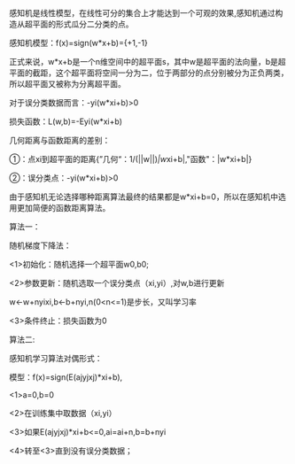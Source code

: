 感知机是线性模型，在线性可分的集合上才能达到一个可观的效果,感知机通过构造从超平面的形式瓜分二分类的点。

感知机模型：f(x)=sign(w*x+b)={+1,-1}

正式来说，w*x+b是一个n维空间中的超平面s，其中w是超平面的法向量，b是超平面的截距，这个超平面将空间一分为二，位于两部分的点分别被分为正负两类，所以超平面又被称为分离超平面。

对于误分类数据而言：-yi(w*xi+b)>0

损失函数：L(w,b)=-Eyi(w*xi+b)

几何距离与函数距离的差别：

①：点xi到超平面的距离{”几何“：1/(||w||)*|w*xi+b|,"函数"：|w*xi+b|}

②：误分类点：-yi(w*xi+b)>0

由于感知机无论选择哪种距离算法最终的结果都是w*xi+b=0，所以在感知机中选用更加简便的函数距离算法。

算法一：

随机梯度下降法：

<1>初始化：随机选择一个超平面w0,b0;

<2>参数更新：随机选取一个误分类点（xi,yi）,对w,b进行更新

w<-w+nyixi,b<-b+nyi,n(0<n<=1)是步长，又叫学习率

<3>条件终止：损失函数为0

算法二:

感知机学习算法对偶形式：

模型：f(x)=sign(E(ajyjxj)*xi+b),

<1>a=0,b=0

<2>在训练集中取数据（xi,yi）

<3>如果E(ajyjxj)*xi+b<=0,ai=ai+n,b=b+nyi

<4>转至<3>直到没有误分类数据；

